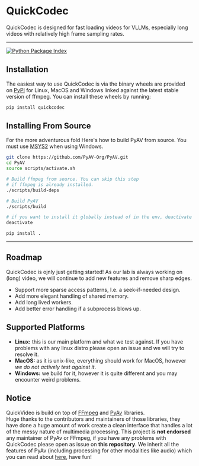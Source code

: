 QuickCodec
====

QuickCodec is designed for fast loading videos for VLLMs, especially long videos with relatively high frame sampling rates.

---

[![Python Package Index][pypi-badge]][pypi]


Installation
------------

The easiest way to use QuickCodec is via the binary wheels are provided on [PyPI][pypi] for Linux, MacOS and Windows linked against the latest stable version of ffmpeg. You can install these wheels by running:

```bash
pip install quickcodec
```


Installing From Source
----------------------

For the more adventurous fold  Here's how to build PyAV from source. You must use [MSYS2](https://www.msys2.org/) when using Windows.

```bash
git clone https://github.com/PyAV-Org/PyAV.git
cd PyAV
source scripts/activate.sh

# Build ffmpeg from source. You can skip this step
# if ffmpeg is already installed.
./scripts/build-deps

# Build PyAV
./scripts/build

# if you want to install it globally instead of in the env, deactivate
deactivate

pip install .
```

---

Roadmap
----------------------

QuickCodec is ojnly just getting started!
As our lab is always working on (long) video, we will continue to add new features and remove sharp edges.

- Support more sparse access patterns, I.e. a seek-if-needed design.
- Add more elegant handling of shared memory.
- Add long lived workers.
- Add better error handling if a subprocess blows up.


Supported Platforms
----------------------
- **Linux:** this is our main platform and what we test against. If you have problems with any linux distro please open an issue and we will try to resolve it.
- **MacOS:** as it is unix-like, everything should work for MacOS, however *we do not actively test against it*.
- **Windows:** we build for it, however it is quite different and you may encounter weird problems.

Notice
----------------------
QuickVideo is build on top of [FFmpeg][ffmpeg] and [PyAv][pyav] libraries.  
Huge thanks to the contributors and maintainers of those libraries, they have done a huge amount of work create a clean interface that handles a lot of the messy nature of multimedia processing.
This project is **not endorsed** any maintainer of PyAv or FFmpeg, if you have any problems with QuickCodec please open as issue on **this repository**.
We inherit all the features of PyAv (including processing for other modalities like audio) which you can read about [here][docs], have fun!


[conda-badge]: https://img.shields.io/conda/vn/conda-forge/av.svg?colorB=CCB39A
[conda]: https://anaconda.org/conda-forge/av
[docs-badge]: https://img.shields.io/badge/docs-on%20pyav.basswood--io.com-blue.svg
[docs]: https://pyav.basswood-io.com
[pypi-badge]: https://img.shields.io/pypi/v/av.svg?colorB=CCB39A
[pypi]: https://pypi.org/project/quickvideo
[discuss]: https://github.com/PyAV-Org/PyAV/discussions

[github-tests-badge]: https://github.com/PyAV-Org/PyAV/workflows/tests/badge.svg
[github-tests]: https://github.com/PyAV-Org/PyAV/actions?workflow=tests
[github]: https://github.com/TigerLab/PyAV

[ffmpeg]: https://ffmpeg.org/
[pyav]: https://github.com/PyAV-Org/PyAV
